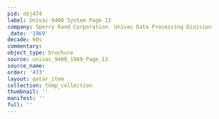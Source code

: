 ```yaml
---
pid: obj474
label: Univac 9400 System Page 13
company: Sperry Rand Corporation. Univac Data Processing Division
_date: '1969'
decade: 60s
commentary: 
object_type: brochure
source: univac_9400_1969_Page_13
source_name: 
order: '473'
layout: qatar_item
collection: temp_collection
thumbnail: ''
manifest: ''
full: ''
---
```

